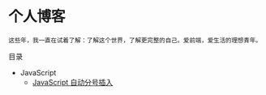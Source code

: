 # 个人博客
    这些年，我一直在试着了解：了解这个世界，了解更完整的自己。爱前端，爱生活的理想青年。
    
目录

* JavaScript
    * [ JavaScript 自动分号插入](https://github.com/ulfeng/Blog/blob/master/2016/03/JavaScript%20%E8%87%AA%E5%8A%A8%E5%88%86%E5%8F%B7%E6%8F%92%E5%85%A5.md)
